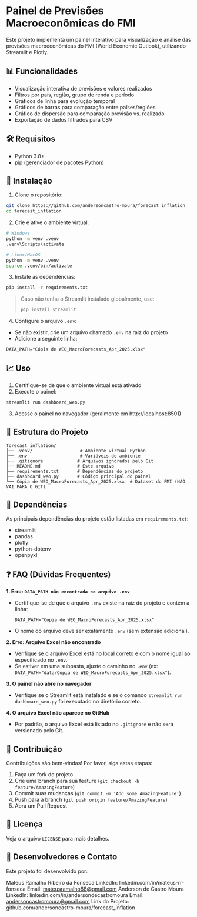 # Painel de Previsões Macroeconômicas do FMI

Este projeto implementa um painel interativo para visualização e análise das previsões macroeconômicas do FMI (World Economic Outlook), utilizando Streamlit e Plotly.

## 📊 Funcionalidades

- Visualização interativa de previsões e valores realizados
- Filtros por país, região, grupo de renda e período
- Gráficos de linha para evolução temporal
- Gráficos de barras para comparação entre países/regiões
- Gráfico de dispersão para comparação previsão vs. realizado
- Exportação de dados filtrados para CSV

## 🛠️ Requisitos

- Python 3.8+
- pip (gerenciador de pacotes Python)

## 🚀 Instalação

1. Clone o repositório:
```bash
git clone https://github.com/andersoncastro-moura/forecast_inflation
cd forecast_inflation
```

2. Crie e ative o ambiente virtual:
```bash
# Windows
python -m venv .venv
.venv\Scripts\activate

# Linux/MacOS
python -m venv .venv
source .venv/bin/activate
```

3. Instale as dependências:
```bash
pip install -r requirements.txt
```

> Caso não tenha o Streamlit instalado globalmente, use:
> ```bash
> pip install streamlit
> ```

4. Configure o arquivo `.env`:
- Se não existir, crie um arquivo chamado `.env` na raiz do projeto
- Adicione a seguinte linha:
```
DATA_PATH="Cópia de WEO_MacroForecasts_Apr_2025.xlsx"
```

## 📈 Uso

1. Certifique-se de que o ambiente virtual está ativado
2. Execute o painel:
```bash
streamlit run dashboard_weo.py
```

3. Acesse o painel no navegador (geralmente em http://localhost:8501)

## 📁 Estrutura do Projeto

```
forecast_inflation/
├── .venv/                  # Ambiente virtual Python
├── .env                    # Variáveis de ambiente
├── .gitignore             # Arquivos ignorados pelo Git
├── README.md              # Este arquivo
├── requirements.txt       # Dependências do projeto
├── dashboard_weo.py       # Código principal do painel
└── Cópia de WEO_MacroForecasts_Apr_2025.xlsx  # Dataset do FMI (NÃO VAI PARA O GIT)
```

## 🔧 Dependências

As principais dependências do projeto estão listadas em `requirements.txt`:
- streamlit
- pandas
- plotly
- python-dotenv
- openpyxl

## ❓ FAQ (Dúvidas Frequentes)

**1. Erro: `DATA_PATH não encontrada no arquivo .env`**
- Certifique-se de que o arquivo `.env` existe na raiz do projeto e contém a linha:
  ```
  DATA_PATH="Cópia de WEO_MacroForecasts_Apr_2025.xlsx"
  ```
- O nome do arquivo deve ser exatamente `.env` (sem extensão adicional).

**2. Erro: Arquivo Excel não encontrado**
- Verifique se o arquivo Excel está no local correto e com o nome igual ao especificado no `.env`.
- Se estiver em uma subpasta, ajuste o caminho no `.env` (ex: `DATA_PATH="data/Cópia de WEO_MacroForecasts_Apr_2025.xlsx"`).

**3. O painel não abre no navegador**
- Verifique se o Streamlit está instalado e se o comando `streamlit run dashboard_weo.py` foi executado no diretório correto.

**4. O arquivo Excel não aparece no GitHub**
- Por padrão, o arquivo Excel está listado no `.gitignore` e não será versionado pelo Git.

## 🤝 Contribuição

Contribuições são bem-vindas! Por favor, siga estas etapas:

1. Faça um fork do projeto
2. Crie uma branch para sua feature (`git checkout -b feature/AmazingFeature`)
3. Commit suas mudanças (`git commit -m 'Add some AmazingFeature'`)
4. Push para a branch (`git push origin feature/AmazingFeature`)
5. Abra um Pull Request

## 📝 Licença

Veja o arquivo `LICENSE` para mais detalhes.

## 📧 Desenvolvedores e Contato
Este projeto foi desenvolvido por:

Mateus Ramalho Ribeiro da Fonseca
LinkedIn: linkedin.com/in/mateus-rr-fonseca
Email: mateusramalho88@gmail.com
Anderson de Castro Moura
LinkedIn: linkedin.com/in/andersondecastromoura
Email: andersoncastromoura@gmail.com
Link do Projeto: github.com/andersoncastro-moura/forecast_inflation   
